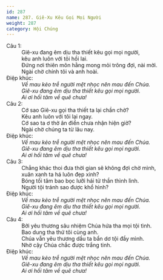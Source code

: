 ```yaml
---
id: 287
name: 287. Giê-Xu Kêu Gọi Mọi Người
weight: 287
category: Hội Chúng
---
```

<dl><dt>Câu 1:</dt><dd data-verse="1">Giê-xu đang êm dịu tha thiết kêu gọi mọi người, <br/>kêu anh luôn với tôi hồi lai. <br/>Đứng nơi thiên môn hằng mong mỏi trông đợi, nài mời. <br/>Ngài chờ chính tôi và anh hoài. </dd><dt>Điệp khúc:</dt><dd data-chorus="1"><em>Về mau kẻo trễ người mệt nhọc nên mau đến Chúa. <br/>Giê-xu đang êm dịu tha thiết kêu gọi mọi người. <br/>Ai ơi hối tâm về quê chưa! </em></dd><dt>Câu 2:</dt><dd data-verse="2">Cớ sao Giê-xu gọi tha thiết ta lại chần chờ? <br/>Kêu anh luôn với tôi lại ngay. <br/>Cớ sao ta ơ thờ ân điển chưa nhận hiện giờ? <br/>Ngài chờ chúng ta từ lâu nay. </dd><dt>Điệp khúc:</dt><dd data-chorus="1"><em>Về mau kẻo trễ người mệt nhọc nên mau đến Chúa. <br/>Giê-xu đang êm dịu tha thiết kêu gọi mọi người. <br/>Ai ơi hối tâm về quê chưa! </em></dd><dt>Câu 3:</dt><dd data-verse="3">Chẳng khác thoi đưa thời gian sẽ không đợi chờ mình, <br/>xuân xanh ta há luôn đẹp xinh? <br/>Bóng tối tăm bao bọc lưỡi hái tử thần thình lình. <br/>Người tội tránh sao được khổ hình? </dd><dt>Điệp khúc:</dt><dd data-chorus="1"><em>Về mau kẻo trễ người mệt nhọc nên mau đến Chúa. <br/>Giê-xu đang êm dịu tha thiết kêu gọi mọi người. <br/>Ai ơi hối tâm về quê chưa! </em></dd><dt>Câu 4:</dt><dd data-verse="4">Bởi yêu thương sâu nhiệm Chúa hứa tha mọi tội tình. <br/>Bao dung tha thứ tôi cùng anh. <br/>Chúa vẫn yêu thương dầu ta bẩn dơ tội đầy mình. <br/>Nhờ cậy Chúa chắc được trắng tinh. </dd><dt>Điệp khúc:</dt><dd data-chorus="1"><em>Về mau kẻo trễ người mệt nhọc nên mau đến Chúa. <br/>Giê-xu đang êm dịu tha thiết kêu gọi mọi người. <br/>Ai ơi hối tâm về quê chưa! </em></dd></dl>
